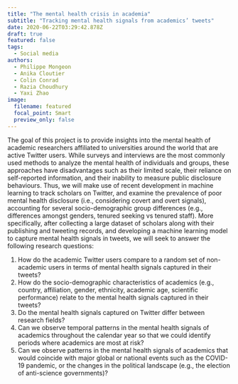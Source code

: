 ```yaml
---
title: "The mental health crisis in academia"
subtitle: "Tracking mental health signals from academics’ tweets"
date: 2020-06-22T03:29:42.878Z
draft: true
featured: false
tags:
  - Social media
authors:
  - Philippe Mongeon
  - Anika Cloutier
  - Colin Conrad
  - Razia Choudhury
  - Yaxi Zhao
image:
  filename: featured
  focal_point: Smart
  preview_only: false
---
```


The goal of this project is to provide insights into the mental health of academic researchers affiliated to universities around the world that are active Twitter users. While surveys and interviews are the most commonly used methods to analyze the mental health of individuals and groups, these approaches have disadvantages such as their limited scale, their reliance on self-reported information, and their inability to measure public disclosure behaviours. Thus, we will make use of recent development in machine learning to track scholars on Twitter, and examine the prevalence of poor mental health disclosure (i.e., considering covert and overt signals), accounting for several socio-demographic group differences (e.g., differences amongst genders, tenured seeking vs tenured staff). More specifically, after collecting a large dataset of scholars along with their publishing and tweeting records, and developing a machine learning model to capture mental health signals in tweets, we will seek to answer the following research questions: 
1.	How do the academic Twitter users compare to a random set of non-academic users in terms of mental health signals captured in their tweets?
2.	How do the socio-demographic characteristics of academics (e.g., country, affiliation, gender, ethnicity, academic age, scientific performance) relate to the mental health signals captured in their tweets?
3.	Do the mental health signals captured on Twitter differ between research fields?
4.	Can we observe temporal patterns in the mental health signals of academics throughout the calendar year so that we could identify periods where academics are most at risk?
5.	Can we observe patterns in the mental health signals of academics that would coincide with major global or national events such as the COVID-19 pandemic, or the changes in the political landscape (e.g., the election of anti-science governments)?




